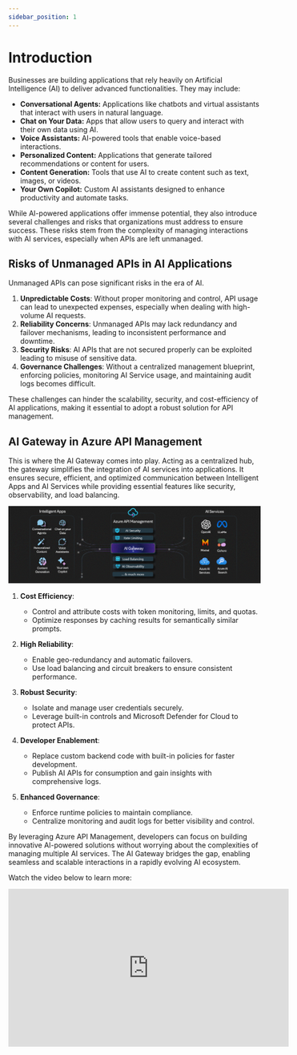 ```yaml
---
sidebar_position: 1
---
```


# Introduction

Businesses are building applications that rely heavily on Artificial Intelligence (AI) to deliver advanced functionalities. They may include:

- **Conversational Agents:** Applications like chatbots and virtual assistants that interact with users in natural language.
- **Chat on Your Data:** Apps that allow users to query and interact with their own data using AI.
- **Voice Assistants:** AI-powered tools that enable voice-based interactions.
- **Personalized Content:** Applications that generate tailored recommendations or content for users.
- **Content Generation:** Tools that use AI to  create content such as text, images, or videos.
- **Your Own Copilot:** Custom AI assistants designed to enhance productivity and automate tasks.


While AI-powered applications offer immense potential, they also introduce several challenges and risks that organizations must address to ensure success. These risks stem from the complexity of managing interactions with AI services, especially when APIs are left unmanaged. 

## Risks of Unmanaged APIs in AI Applications

Unmanaged APIs can pose significant risks in the era of AI.

1. **Unpredictable Costs**: Without proper monitoring and control, API usage can lead to unexpected expenses, especially when dealing with high-volume AI requests.
2. **Reliability Concerns**: Unmanaged APIs may lack redundancy and failover mechanisms, leading to inconsistent performance and downtime.
3. **Security Risks**: AI APIs that are not secured properly can be exploited leading to misuse of sensitive data.
4. **Governance Challenges**: Without a  centralized management blueprint, enforcing policies, monitoring AI Service usage, and maintaining audit logs becomes difficult.

These challenges can hinder the scalability, security, and cost-efficiency of AI applications, making it essential to adopt a robust solution for API management.

## AI Gateway in Azure API Management

This is where the AI Gateway comes into play. Acting as a centralized hub, the gateway simplifies the integration of AI services into applications. It ensures secure, efficient, and optimized communication between Intelligent Apps and AI Services while providing essential features like security, observability, and load balancing.


![Azure API Management AI Gateway](./../static/img/ai-gateway.gif)
1. **Cost Efficiency**:
   - Control and attribute costs with token monitoring, limits, and quotas.
   - Optimize responses by caching results for semantically similar prompts.

2. **High Reliability**:
   - Enable geo-redundancy and automatic failovers.
   - Use load balancing and circuit breakers to ensure consistent performance.

3. **Robust Security**:
   - Isolate and manage user credentials securely.
   - Leverage built-in controls and Microsoft Defender for Cloud to protect APIs.

4. **Developer Enablement**:
   - Replace custom backend code with built-in policies for faster development.
   - Publish AI APIs for consumption and gain insights with comprehensive logs.

5. **Enhanced Governance**:
   - Enforce runtime policies to maintain compliance.
   - Centralize monitoring and audit logs for better visibility and control.

By leveraging Azure API Management, developers can focus on building innovative AI-powered solutions without worrying about the complexities of managing multiple AI services. The AI Gateway bridges the gap, enabling seamless and scalable interactions in a rapidly evolving AI ecosystem.

Watch the video below to learn more:

<iframe width="560" height="315" src="https://www.youtube.com/embed/-6pq-r7AUe4?si=0oagnD8CIEgdLHg8" title="YouTube video player" frameborder="0" allow="accelerometer; autoplay; clipboard-write; encrypted-media; gyroscope; picture-in-picture; web-share" referrerpolicy="strict-origin-when-cross-origin" allowfullscreen></iframe>

